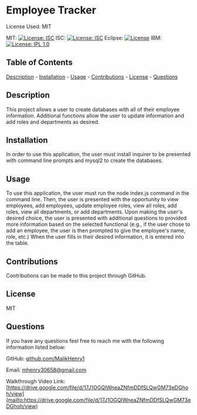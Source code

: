 # Employee Tracker
 
 License Used: MIT

  MIT: 
  [![License: ISC](https://img.shields.io/badge/License-ISC-blue.svg)](https://opensource.org/licenses/ISC)
  ISC: [![License: ISC](https://img.shields.io/badge/License-ISC-blue.svg)](https://opensource.org/licenses/ISC)
  Eclipse: [![License](https://img.shields.io/badge/License-EPL_1.0-red.svg)](https://opensource.org/licenses/EPL-1.0)
  IBM: [![License: IPL 1.0](https://img.shields.io/badge/License-IPL_1.0-blue.svg)](https://opensource.org/licenses/IPL-1.0)


  ## Table of Contents
  [Description](#description)
    - [Installation](#installation)
    - [Usage](#usage)
    - [Contributions](#contributions)
    - [License](#license)
    - [Questions](#questions)

  ## Description 
  
  This project allows a user to create databases with all of their employee information. Additional functions allow the user to update information and add roles and departments as desired.
    
  ## Installation 
  
  In order to use this application, the user must install inquirer to be presented with command line prompts and mysql2 to create the databases.

  ## Usage 
  
  To use this application, the user must run the node index.js command in the command line. Then, the user is presented with the opportunity to view employees, add employees, update employee roles, view all roles, add roles, view all departments, or  add departments. Upon making the user's desired choice, the user is presented with additional questions to provided more information based on the selected functional (e.g., if the user chose to add an employee, the user is then prompted to give the employee's name, role, etc.) When the user fills in their desired information, it is entered into the table.

  ## Contributions 
  
  Contributions can be made to this project through GitHub.

  ## License 
  
  MIT

  ## Questions
  If you have any questions feel free to reach me with the following information listed below:

  GitHub: [github.com/MalikHenry1](mailto:github.com/MalikHenry1)
  
  Email: mhenry30658@gmail.com

  Walkthrough Video Link: [https://drive.google.com/file/d/17J1OGQIWneaZNfmDDfSLQwGM73eDGhoh/view](mailto:https://drive.google.com/file/d/17J1OGQIWneaZNfmDDfSLQwGM73eDGhoh/view)
    
    


    